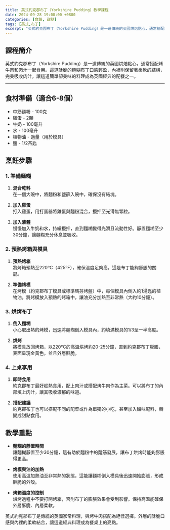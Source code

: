 ```yaml
---
title: 英式約克郡布丁（Yorkshire Pudding）教學課程
date: 2024-09-28 19:00:00 +0800
categories: [食譜, 甜點]
tags: [英式,布丁] 
excerpt: "英式約克郡布丁（Yorkshire Pudding）是一道傳統的英國烘焙點心，通常搭配烤牛肉和肉汁一起食用。這道酥脆的麵糊布丁口感輕盈，內裡則保留著柔軟的結構，完美吸收肉汁，讓這道簡單卻美味的料理成為英國經典的配餐之一"
---
```


## 課程簡介  
英式約克郡布丁（Yorkshire Pudding）是一道傳統的英國烘焙點心，通常搭配烤牛肉和肉汁一起食用。這道酥脆的麵糊布丁口感輕盈，內裡則保留著柔軟的結構，完美吸收肉汁，讓這道簡單卻美味的料理成為英國經典的配餐之一。

---

## 食材準備（適合6-8個）

- 中筋麵粉 - 100克
- 雞蛋 - 2顆
- 牛奶 - 100毫升
- 水 - 100毫升
- 植物油 - 適量（用於模具）
- 鹽 - 1/2茶匙

## 烹飪步驟

### 1. **準備麵糊**

1. **混合乾料**  
   在一個大碗中，將麵粉和鹽篩入碗中，確保沒有結塊。

2. **加入雞蛋**  
   打入雞蛋，用打蛋器將雞蛋與麵粉混合，攪拌至光滑無顆粒。

3. **加入液體**  
   慢慢加入牛奶和水，持續攪拌，直到麵糊變得光滑且流動性好。靜置麵糊至少30分鐘，讓麵糊充分休息並吸收。

### 2. **預熱烤箱與模具**

1. **預熱烤箱**  
   將烤箱預熱至220°C（425°F），確保溫度足夠高，這是布丁能夠膨脹的關鍵。

2. **準備烤模**  
   在烤模（約克郡布丁模具或標準瑪芬烤盤）中，每個模具內倒入約1湯匙的植物油。將烤模放入預熱的烤箱中，讓油充分加熱至非常熱（大約10分鐘）。

### 3. **烘烤布丁**

1. **倒入麵糊**  
   小心取出熱的烤模，迅速將麵糊倒入模具內，約填滿模具的1/3至一半高度。

2. **烘烤**  
   將模具放回烤箱，以220°C的高溫烘烤約20-25分鐘，直到約克郡布丁膨脹，表面呈現金黃色，並且外層酥脆。

### 4. **上桌享用**

1. **即時食用**  
   約克郡布丁最好趁熱食用，配上肉汁或搭配烤牛肉作為主菜。可以將布丁的內部填上肉汁，讓其吸收濃郁的味道。

2. **搭配建議**  
   約克郡布丁也可以搭配不同的配菜或作為單獨的小吃，甚至加入甜味配料，轉變成甜點食用。

## 教學重點

- **麵糊的靜置時間**  
  讓麵糊靜置至少30分鐘，這有助於麵粉中的麵筋發展，讓布丁烘烤時能夠膨脹得更高。

- **烤模與油的加熱**  
  使用高溫加熱油至非常熱的狀態，這能讓麵糊倒入模具後迅速開始膨脹，形成酥脆的外殼。

- **烤箱溫度的控制**  
  烘烤過程中不要打開烤箱，否則布丁的膨脹效果會受到影響。保持高溫能確保外層酥脆、內層柔軟。

英式約克郡布丁是傳統的英國家常料理，與烤牛肉搭配為絕佳選擇。外層的酥脆口感與內裡的柔軟結合，讓這道經典料理成為餐桌上的亮點。
